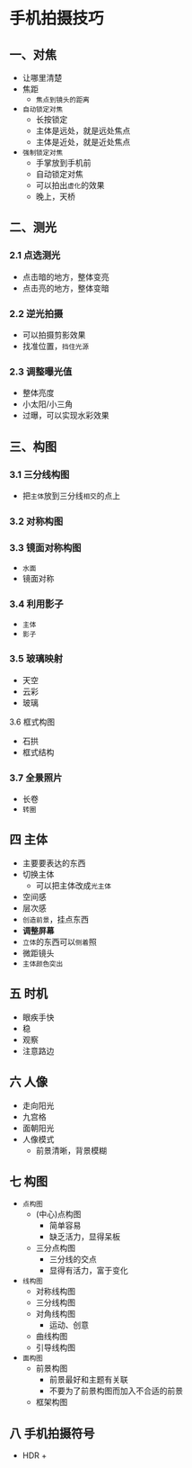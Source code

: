 # 手机拍摄技巧

## 一、对焦

+ 让哪里清楚
+ 焦距
  + `焦点到镜头的距离`
+ `自动锁定对焦`
  + 长按锁定
  + 主体是远处，就是远处焦点
  + 主体是近处，就是近处焦点
+ `强制锁定对焦`
  + 手掌放到手机前
  + 自动锁定对焦
  + 可以拍出`虚化`的效果
  + 晚上，天桥

## 二、测光

### 2.1 点选测光

+ 点击暗的地方，整体变亮
+ 点击亮的地方，整体变暗

### 2.2 逆光拍摄

+ 可以拍摄剪影效果
+ 找准位置，`挡住光源`

### 2.3 调整曝光值

+ 整体亮度
+ 小太阳/小三角
+ 过曝，可以实现水彩效果

## 三、构图

### 3.1 三分线构图

+ 把`主体`放到三分线`相交`的点上

### 3.2 对称构图

### 3.3 镜面对称构图

+ `水面`
+ 镜面对称

### 3.4 利用影子

+ `主体`
+ `影子`

### 3.5 玻璃映射

+ 天空
+ 云彩
+ 玻璃

3.6 框式构图

+ 石拱
+ 框式结构

### 3.7 全景照片

+ 长卷
+ `转圈`

## 四 主体

+ 主要要表达的东西
+ 切换主体
  + 可以把主体改成`光主体`
+ 空间感
+ 层次感
+ `创造前景`，挂点东西
+ **调整屏幕**
+ `立体`的东西可以`侧着`照
+ 微距镜头
+ `主体颜色突出`

## 五 时机

+ 眼疾手快
+ 稳
+ 观察
+ 注意路边

## 六 人像

+ 走向阳光
+ 九宫格
+ 面朝阳光
+ 人像模式
  + 前景清晰，背景模糊

## 七 构图

+ `点构图`
  + (中心)点构图
    + 简单容易
    + 缺乏活力，显得呆板
  + 三分点构图
    + 三分线的交点
    + 显得有活力，富于变化
+ `线构图`
  + 对称线构图
  + 三分线构图
  + 对角线构图
    + 运动、创意
  + 曲线构图
  + 引导线构图
+ `面构图`
  + 前景构图
    + 前景最好和主题有关联
    + 不要为了前景构图而加入不合适的前景
  + 框架构图

## 八 手机拍摄符号

+ HDR
  + 





